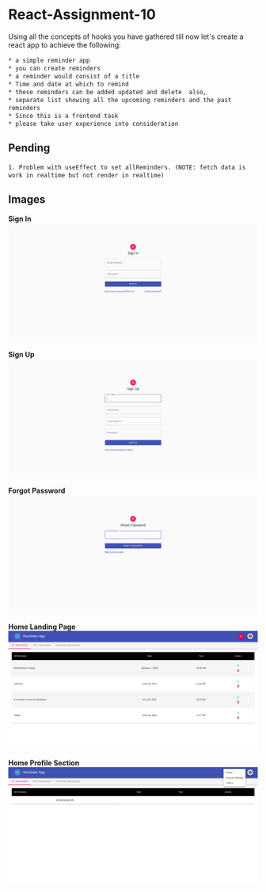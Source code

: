 # React-Assignment-10
Using all the concepts of hooks you have gathered till now let's create a react app to achieve the following: 
```
* a simple reminder app  
* you can create reminders  
* a reminder would consist of a title  
* Time and date at which to remind   
* these reminders can be added updated and delete  also, 
* separate list showing all the upcoming reminders and the past reminders  
* Since this is a frontend task  
* please take user experience into consideration 
```

## Pending
```
1. Problem with useEffect to set allReminders. (NOTE: fetch data is work in realtime but not render in realtime)
```

## Images

**Sign In**
![image](./src/assets/login.png)

**Sign Up**
![image](./src/assets/register.png)

**Forgot Password**
![image](./src/assets/forgot-password.png)

**Home Landing Page**
![image](./src/assets/home-1.png)

**Home Profile Section**
![image](./src/assets/home-2.png)
